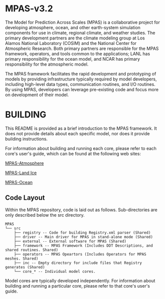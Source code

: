 MPAS-v3.2
====

The Model for Prediction Across Scales (MPAS) is a collaborative project for
developing atmosphere, ocean, and other earth-system simulation components for
use in climate, regional climate, and weather studies. The primary development
partners are the climate modeling group at Los Alamos National Laboratory
(COSIM) and the National Center for Atmospheric Research. Both primary
partners are responsible for the MPAS framework, operators, and tools common to
the applications; LANL has primary responsibility for the ocean model, and NCAR
has primary responsibility for the atmospheric model.

The MPAS framework facilitates the rapid development and prototyping of models
by providing infrastructure typically required by model developers, including
high-level data types, communication routines, and I/O routines. By using MPAS,
developers can leverage pre-existing code and focus more on development of
their model.

BUILDING
========

This README is provided as a brief introduction to the MPAS framework. It does
not provide details about each specific model, nor does it provide building
instructions.

For information about building and running each core, please refer to each
core's user's guide, which can be found at the following web sites:

[MPAS-Atmosphere](http://mpas-dev.github.io/atmosphere/atmosphere_download.html)

[MPAS-Land Ice](http://mpas-dev.github.io/land_ice/download.html)

[MPAS-Ocean](http://mpas-dev.github.io/ocean/releases.html)

Code Layout
----------

Within the MPAS repository, code is laid out as follows. Sub-directories are
only described below the src directory.

	MPAS
	└── src
	    ├── registry -- Code for building Registry.xml parser (Shared)
	    ├── driver -- Main driver for MPAS in stand-alone mode (Shared)
	    ├── external -- External software for MPAS (Shared)
	    ├── framework -- MPAS Framework (Includes DDT Descriptions, and shared routines. Shared)
	    ├── operators -- MPAS Opeartors (Includes Operators for MPAS meshes. Shared)
	    ├── inc -- Empty directory for include files that Registry generates (Shared)
	    └── core_* -- Individual model cores.

Model cores are typically developed independently. For information about
building and running a particular core, please refer to that core's user's
guide.
